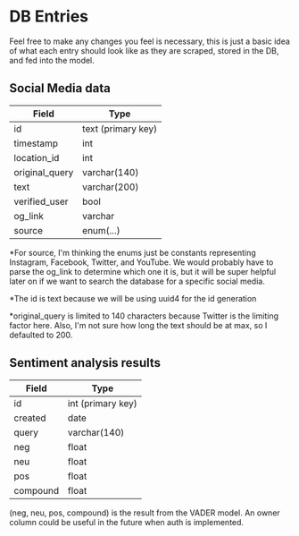 # DB Entries

Feel free to make any changes you feel is necessary, this is just a basic idea of what
each entry should look like as they are scraped, stored in the DB, and fed into the
model.

## Social Media data

| Field    | Type |
| ----------- | ----------- |
| id     | text (primary key)       |
| timestamp   | int        |
| location_id      | int      |
| original_query   | varchar(140)        |
| text    | varchar(200)       |
| verified_user   | bool        |
| og_link  | varchar        |
| source   | enum(...)        |

*For source, I'm thinking the enums just be constants representing Instagram, Facebook,
Twitter, and YouTube. We would probably have to parse the og_link to determine which
one it is, but it will be super helpful later on if we want to search the database for
a specific social media.

*The id is text because we will be using uuid4 for the id generation

*original_query is limited to 140 characters because Twitter is the limiting factor
here. Also, I'm not sure how long the text should be at max, so I defaulted to 200.

## Sentiment analysis results

| Field | Type |
| ----- | ---- |
| id    | int (primary key) |
| created | date |
| query   | varchar(140) |
| neg | float |
| neu | float |
| pos | float |
| compound | float |

(neg, neu, pos, compound) is the result from the VADER model.
An owner column could be useful in the future when auth is implemented.
